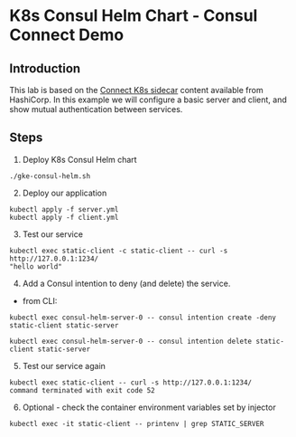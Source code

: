 # K8s Consul Helm Chart - Consul Connect Demo

## Introduction
This lab is based on the [Connect K8s sidecar](https://www.consul.io/docs/platform/k8s/connect.html) content available from HashiCorp. In this example we will configure a basic server and client, and show mutual authentication between services. 

## Steps
1. Deploy K8s Consul Helm chart

```
./gke-consul-helm.sh
```

2. Deploy our application

```
kubectl apply -f server.yml
kubectl apply -f client.yml
```

3. Test our service

```
kubectl exec static-client -c static-client -- curl -s http://127.0.0.1:1234/
"hello world"
```

4. Add a Consul intention to deny (and delete) the service. 

* from CLI:
```
kubectl exec consul-helm-server-0 -- consul intention create -deny static-client static-server
```
```
kubectl exec consul-helm-server-0 -- consul intention delete static-client static-server
```

5. Test our service again

```
kubectl exec static-client -- curl -s http://127.0.0.1:1234/
command terminated with exit code 52
```

6. Optional - check the container environment variables set by injector

```
kubectl exec -it static-client -- printenv | grep STATIC_SERVER
```


